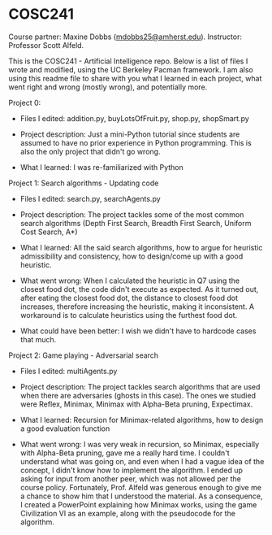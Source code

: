# COSC241
Course partner: Maxine Dobbs (mdobbs25@amherst.edu). Instructor: Professor Scott Alfeld.


This is the COSC241 - Artificial Intelligence repo. Below is a list of files I wrote and modified, using the UC Berkeley Pacman framework. I am also using this readme file to share with you what I learned in each project, what went right and wrong (mostly wrong), and potentially more.


Project 0:

- Files I edited: addition.py, buyLotsOfFruit.py, shop.py, shopSmart.py

- Project description: Just a mini-Python tutorial since students are assumed to have no prior experience in Python programming. This is also the only project that didn't go wrong.

- What I learned: I was re-familiarized with Python


Project 1: Search algorithms - Updating code

- Files I edited: search.py, searchAgents.py

- Project description: The project tackles some of the most common search algorithms (Depth First Search, Breadth First Search, Uniform Cost Search, A*)

- What I learned: All the said search algorithms, how to argue for heuristic admissibility and consistency, how to design/come up with a good heuristic.

- What went wrong: When I calculated the heuristic in Q7 using the closest food dot, the code didn't execute as expected. As it turned out, after eating the closest food dot, the distance to closest food dot increases, therefore increasing the heuristic, making it inconsistent. A workaround is to calculate heuristics using the furthest food dot.

- What could have been better: I wish we didn't have to hardcode cases that much.

Project 2: Game playing - Adversarial search

- Files I edited: multiAgents.py

- Project description: The project tackles search algorithms that are used when there are adversaries (ghosts in this case). The ones we studied were Reflex, Minimax, Minimax with Alpha-Beta pruning, Expectimax.

- What I learned: Recursion for Minimax-related algorithms, how to design a good evaluation function

- What went wrong: I was very weak in recursion, so Minimax, especially with Alpha-Beta pruning, gave me a really hard time. I couldn't understand what was going on, and even when I had a vague idea of the concept, I didn't know how to implement the algorithm. I ended up asking for input from another peer, which was not allowed per the course policy. Fortunately, Prof. Alfeld was generous enough to give me a chance to show him that I understood the material. As a consequence, I created a PowerPoint explaining how Minimax works, using the game Civilization VI as an example, along with the pseudocode for the algorithm.
